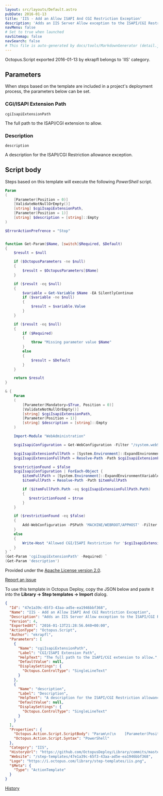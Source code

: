 ```yaml
---
layout: src/layouts/Default.astro
pubDate: 2016-01-13
title: 'IIS - Add an Allow ISAPI And CGI Restriction Exception'
description: 'Adds an IIS Server Allow exception to the ISAPI/CGI Restrictions in IIS 7 and above.'
navMenu: false
# Set to true when launched
navSitemap: false
navSearch: false
# This file is auto-generated by docs/tools/MarkdownGenerator (detail.js)
---
```


Octopus.Script exported 2016-01-13 by ekrapfl belongs to 'IIS' category.

## Parameters

When steps based on the template are included in a project's deployment process, the parameters below can be set.


<div class="param">

### CGI/ISAPI Extension Path

`cgiIsapiExtensionPath`

The full path to the ISAPI/CGI extension to allow.

</div>
        
<div class="param">

### Description

`description`

A description for the ISAPI/CGI Restriction allowance exception.

</div>
        

## Script body

Steps based on this template will execute the following *PowerShell* script.

```powershell
Param
(
    [Parameter(Position = 0)]
    [ValidateNotNullOrEmpty()]
    [string] $cgiIsapiExtensionPath,
    [Parameter(Position = 1)]
    [string] $description = [string]::Empty
)

$ErrorActionPrefrence = "Stop"


function Get-Param($Name, [switch]$Required, $Default) 
{
    $result = $null

    if ($OctopusParameters -ne $null) 
    {
        $result = $OctopusParameters[$Name]
    }

    if ($result -eq $null) 
    {
        $variable = Get-Variable $Name -EA SilentlyContinue    
        if ($variable -ne $null) 
        {
            $result = $variable.Value
        }
    }

    if ($result -eq $null) 
    {
        if ($Required) 
        {
            throw "Missing parameter value $Name"
        } 
        else 
        {
            $result = $Default
        }
    }

    return $result
}

& {
    Param
    (
        [Parameter(Mandatory=$True, Position = 0)]
        [ValidateNotNullOrEmpty()]
        [string] $cgiIsapiExtensionPath,
        [Parameter(Position = 1)]
        [string] $description = [string]::Empty
    )

    Import-Module "WebAdministration"

    $cgiIsapiConfiguration = Get-WebConfiguration -Filter "/system.webServer/security/isapiCgiRestriction/add" -PSPath "IIS:\"

    $cgiIsapiExtensionFullPath = [System.Environment]::ExpandEnvironmentVariables($cgiIsapiExtensionPath)
    $cgiIsapiExtensionFullPath = Resolve-Path -Path $cgiIsapiExtensionFullPath

    $restrictionFound = $false
    $cgiIsapiConfiguration | ForEach-Object {
        $itemFullPath = [System.Environment]::ExpandEnvironmentVariables($_.path)
        $itemFullPath = Resolve-Path -Path $itemFullPath

        if ($itemFullPath.Path -eq $cgiIsapiExtensionFullPath.Path)
        {
           $restrictionFound = $true
        }
    }

    if ($restrictionFound -eq $false)
    {
        Add-WebConfiguration -PSPath 'MACHINE/WEBROOT/APPHOST' -Filter "system.webServer/security/isapiCgiRestriction" -value @{description="$description";path="$cgiIsapiExtensionPath";allowed='True'}
    }
    else
    {
        Write-Host "Allowed CGI/ISAPI Restriction for '$cgiIsapiExtensionPath' already exists."
    }
} `
(Get-Param 'cgiIsapiExtensionPath' -Required) `
(Get-Param 'description')
```

Provided under the [Apache License version 2.0](https://github.com/OctopusDeploy/Library/blob/master/LICENSE.txt).

[Report an issue](https://github.com/OctopusDeploy/Library/issues/new?assignees=&labels=&projects=&template=bug-report.yml&title=Issue%20with%20IIS%20-%20Add%20an%20Allow%20ISAPI%20And%20CGI%20Restriction%20Exception&step-template=IIS%20-%20Add%20an%20Allow%20ISAPI%20And%20CGI%20Restriction%20Exception)

<div class="get-json">

To use this template in Octopus Deploy, copy the JSON below and paste it into the **Library → Step templates → Import** dialog.

```json
{
  "Id": "47e1a39c-65f3-43aa-ad5e-ea1946bbf368",
  "Name": "IIS - Add an Allow ISAPI And CGI Restriction Exception",
  "Description": "Adds an IIS Server Allow exception to the ISAPI/CGI Restrictions in IIS 7 and above.",
  "Version": 4,
  "ExportedAt": "2016-01-13T21:28:56.040+00:00",
  "ActionType": "Octopus.Script",
  "Author": "ekrapfl",
  "Parameters": [
    {
      "Name": "cgiIsapiExtensionPath",
      "Label": "CGI/ISAPI Extension Path",
      "HelpText": "The full path to the ISAPI/CGI extension to allow.",
      "DefaultValue": null,
      "DisplaySettings": {
        "Octopus.ControlType": "SingleLineText"
      }
    },
    {
      "Name": "description",
      "Label": "Description",
      "HelpText": "A description for the ISAPI/CGI Restriction allowance exception.",
      "DefaultValue": null,
      "DisplaySettings": {
        "Octopus.ControlType": "SingleLineText"
      }
    }
  ],
  "Properties": {
    "Octopus.Action.Script.ScriptBody": "Param\n(\n    [Parameter(Position = 0)]\n    [ValidateNotNullOrEmpty()]\n    [string] $cgiIsapiExtensionPath,\n    [Parameter(Position = 1)]\n    [string] $description = [string]::Empty\n)\n\n$ErrorActionPrefrence = \"Stop\"\n\n\nfunction Get-Param($Name, [switch]$Required, $Default) \n{\n    $result = $null\n\n    if ($OctopusParameters -ne $null) \n    {\n        $result = $OctopusParameters[$Name]\n    }\n\n    if ($result -eq $null) \n    {\n        $variable = Get-Variable $Name -EA SilentlyContinue    \n        if ($variable -ne $null) \n        {\n            $result = $variable.Value\n        }\n    }\n\n    if ($result -eq $null) \n    {\n        if ($Required) \n        {\n            throw \"Missing parameter value $Name\"\n        } \n        else \n        {\n            $result = $Default\n        }\n    }\n\n    return $result\n}\n\n& {\n    Param\n    (\n        [Parameter(Mandatory=$True, Position = 0)]\n        [ValidateNotNullOrEmpty()]\n        [string] $cgiIsapiExtensionPath,\n        [Parameter(Position = 1)]\n        [string] $description = [string]::Empty\n    )\n\n    Import-Module \"WebAdministration\"\n\n    $cgiIsapiConfiguration = Get-WebConfiguration -Filter \"/system.webServer/security/isapiCgiRestriction/add\" -PSPath \"IIS:\\\"\n\n    $cgiIsapiExtensionFullPath = [System.Environment]::ExpandEnvironmentVariables($cgiIsapiExtensionPath)\n    $cgiIsapiExtensionFullPath = Resolve-Path -Path $cgiIsapiExtensionFullPath\n\n    $restrictionFound = $false\n    $cgiIsapiConfiguration | ForEach-Object {\n        $itemFullPath = [System.Environment]::ExpandEnvironmentVariables($_.path)\n        $itemFullPath = Resolve-Path -Path $itemFullPath\n\n        if ($itemFullPath.Path -eq $cgiIsapiExtensionFullPath.Path)\n        {\n           $restrictionFound = $true\n        }\n    }\n\n    if ($restrictionFound -eq $false)\n    {\n        Add-WebConfiguration -PSPath 'MACHINE/WEBROOT/APPHOST' -Filter \"system.webServer/security/isapiCgiRestriction\" -value @{description=\"$description\";path=\"$cgiIsapiExtensionPath\";allowed='True'}\n    }\n    else\n    {\n        Write-Host \"Allowed CGI/ISAPI Restriction for '$cgiIsapiExtensionPath' already exists.\"\n    }\n} `\n(Get-Param 'cgiIsapiExtensionPath' -Required) `\n(Get-Param 'description')",
    "Octopus.Action.Script.Syntax": "PowerShell"
  },
  "Category": "IIS",
  "HistoryUrl": "https://github.com/OctopusDeploy/Library/commits/master/step-templates//opt/buildagent/work/75443764cd38076d/step-templates/iis-add-isapicgirestrictionexception.json",
  "Website": "/step-templates/47e1a39c-65f3-43aa-ad5e-ea1946bbf368",
  "Logo": "https://i.octopus.com/library/step-templates/iis.png",
  "$Meta": {
    "Type": "ActionTemplate"
  }
}
```

[History](https://github.com/OctopusDeploy/Library/commits/master/step-templates/https://github.com/OctopusDeploy/Library/commits/master/step-templates//opt/buildagent/work/75443764cd38076d/step-templates/iis-add-isapicgirestrictionexception.json)

</div>
